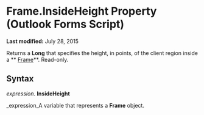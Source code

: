 
# Frame.InsideHeight Property (Outlook Forms Script)

 **Last modified:** July 28, 2015

Returns a  **Long** that specifies the height, in points, of the client region inside a ** [Frame](5fb494d3-8e00-852a-c361-0e99358b1ce8.md)**. Read-only.

## Syntax

 _expression_. **InsideHeight**

 _expression_A variable that represents a  **Frame** object.

